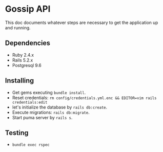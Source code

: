# Gossip API

This doc documents whatever steps are necessary to get the application up and running.

## Dependencies

* Ruby 2.4.x
* Rails 5.2.x
* Postgresql 9.6

## Installing

* Get gems executing `bundle install`.
* Reset credentials: `rm config/credentials.yml.enc && EDITOR=vim rails credentials:edit`
* let's initialize the database by `rails db:create`.
* Execute migrations: `rails db:migrate`.
* Start puma server by `rails s`.

## Testing

* `bundle exec rspec`

